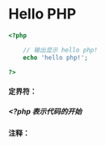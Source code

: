 # Hello PHP

```php
<?php

    // 输出显示 hello php!
    echo 'hello php!';

?>
```

#### 

#### 定界符：

#####         &lt;?php     表示代码的开始

#### 

#### 注释：



